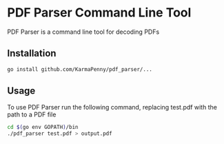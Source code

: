 # PDF Parser Command Line Tool
PDF Parser is a command line tool for decoding PDFs

## Installation
```bash
go install github.com/KarmaPenny/pdf_parser/...
```

## Usage
To use PDF Parser run the following command, replacing test.pdf with the path to a PDF file
```bash
cd $(go env GOPATH)/bin
./pdf_parser test.pdf > output.pdf
```
